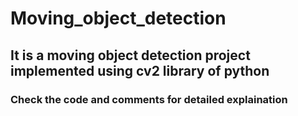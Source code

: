 # Moving_object_detection
## It is a moving object detection project implemented using cv2 library of python
### Check the code and comments for detailed explaination
